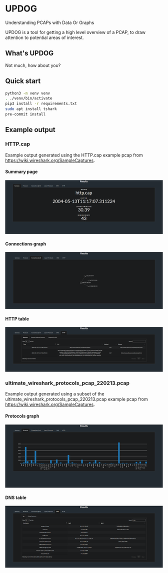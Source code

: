 # UPDOG

Understanding PCAPs with Data Or Graphs

UPDOG is a tool for getting a high level overview of a PCAP, to draw attention
to potential areas of interest.

## What's UPDOG

Not much, how about you?

## Quick start

```sh
python3 -m venv venv
. ./venv/bin/activate
pip3 install -r requirements.txt
sudo apt install tshark
pre-commit install
```

## Example output

### HTTP.cap

Example output generated using the HTTP.cap example pcap from
https://wiki.wireshark.org/SampleCaptures.

#### Summary page

![Summary page](./images/http_cap_summary.png)

#### Connections graph

![Connections graph](./images/http_cap_connections.png)
#### HTTP table

![HTTP table](./images/http_cap_http.png)

### ultimate_wireshark_protocols_pcap_220213.pcap

Example output generated using a subset of the
ultimate_wireshark_protocols_pcap_220213.pcap example pcap from
https://wiki.wireshark.org/SampleCaptures.

#### Protocols graph

![Protocols graph](./images/ultimate_pcap_protocols.png)

#### DNS table

![DNS table](./images/ultimate_pcap_dns.png)
